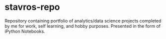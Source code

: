 # stavros-repo

Repository containing portfolio of analytics/data science projects completed by me for work, self learning, and hobby purposes. Presented in the form of iPython Notebooks.
